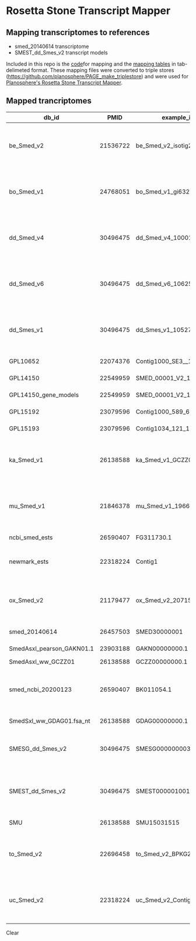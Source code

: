 # Rosetta Stone Transcript Mapper

Mapping transcriptomes to references 
---------------
  - smed_20140614 transcriptome
  - SMEST_dd_Smes_v2 transcript models  



Included in this repo is the [code](https://github.com/planosphere/RosettaStone/tree/master/code/)for mapping and the [mapping tables](https://github.com/planosphere/RosettaStone/tree/master/mapping_tables/2020/) in tab-delimeted format. These mapping files were converted to triple stores (https://github.com/planosphere/PAGE_make_triplestore) and were used for [Planosphere's Rosetta Stone Transcript Mapper](https://planosphere.stowers.org/search/rosettastone/blaze).



Mapped trancriptomes
---------------
| db\_id                      | PMID     | example\_id                 | Annotated pubs using original ids                                                                                                                                                                                                                                                                                                                                                                                                                                                                                                                                                                                        | Annotated pubs using modified ids                                                                                                                                                                                                                                                                                                                                                                                                                                                                                                                                                                                                                                                                                                                                                                                                                                                                                                                                                                                                                                                                                                                                                                                                                                                                                                                                                                                                                                                                                                                                                                                                                                           | db\_url                                                                                                                                                                                                                               | seq\_url\_prefix                                                                                                                                   |
| --------------------------- | -------- | --------------------------- | ------------------------------------------------------------------------------------------------------------------------------------------------------------------------------------------------------------------------------------------------------------------------------------------------------------------------------------------------------------------------------------------------------------------------------------------------------------------------------------------------------------------------------------------------------------------------------------------------------------------------ | --------------------------------------------------------------------------------------------------------------------------------------------------------------------------------------------------------------------------------------------------------------------------------------------------------------------------------------------------------------------------------------------------------------------------------------------------------------------------------------------------------------------------------------------------------------------------------------------------------------------------------------------------------------------------------------------------------------------------------------------------------------------------------------------------------------------------------------------------------------------------------------------------------------------------------------------------------------------------------------------------------------------------------------------------------------------------------------------------------------------------------------------------------------------------------------------------------------------------------------------------------------------------------------------------------------------------------------------------------------------------------------------------------------------------------------------------------------------------------------------------------------------------------------------------------------------------------------------------------------------------------------------------------------------------- | ------------------------------------------------------------------------------------------------------------------------------------------------------------------------------------------------------------------------------------- | -------------------------------------------------------------------------------------------------------------------------------------------------- |
| be\_Smed\_v2                | 21536722 | be\_Smed\_v2\_isotig20428   | 22543868                                                                                                                                                                                                                                                                                                                                                                                                                                                                                                                                                                                                                 |                                                                                                                                                                                                                                                                                                                                                                                                                                                                                                                                                                                                                                                                                                                                                                                                                                                                                                                                                                                                                                                                                                                                                                                                                                                                                                                                                                                                                                                                                                                                                                                                                                                                             | [http://planmine.mpi-cbg.de/planmine/aspect.do?name=Transcriptomes](http://planmine.mpi-cbg.de/planmine/aspect.do?name=Transcriptomes)                                                                                                | [http://planmine.mpi-cbg.de/planmine/portal.do?class=Contig&externalids=](http://planmine.mpi-cbg.de/planmine/portal.do?class=Contig&externalids=) |
| bo\_Smed\_v1                | 24768051 | bo\_Smed\_v1\_gi632839803   |                                                                                                                                                                                                                                                                                                                                                                                                                                                                                                                                                                                                                          |                                                                                                                                                                                                                                                                                                                                                                                                                                                                                                                                                                                                                                                                                                                                                                                                                                                                                                                                                                                                                                                                                                                                                                                                                                                                                                                                                                                                                                                                                                                                                                                                                                                                             | [http://planmine.mpi-cbg.de/planmine/aspect.do?name=Transcriptomes](http://planmine.mpi-cbg.de/planmine/aspect.do?name=Transcriptomes)                                                                                                | [http://planmine.mpi-cbg.de/planmine/portal.do?class=Contig&externalids=](http://planmine.mpi-cbg.de/planmine/portal.do?class=Contig&externalids=) |
| dd\_Smed\_v4                | 30496475 | dd\_Smed\_v4\_10001\_0\_1   | 24992682;26884331;27063937;27612382;28292427;29674431;30471994;30962434                                                                                                                                                                                                                                                                                                                                                                                                                                                                                                                                                  | drop\_last\_two\_blocks: 29674431                                                                                                                                                                                                                                                                                                                                                                                                                                                                                                                                                                                                                                                                                                                                                                                                                                                                                                                                                                                                                                                                                                                                                                                                                                                                                                                                                                                                                                                                                                                                                                                                                                           | [http://planmine.mpi-cbg.de/planmine/aspect.do?name=Transcriptomes](http://planmine.mpi-cbg.de/planmine/aspect.do?name=Transcriptomes)                                                                                                | [http://planmine.mpi-cbg.de/planmine/portal.do?class=Contig&externalids=](http://planmine.mpi-cbg.de/planmine/portal.do?class=Contig&externalids=) |
| dd\_Smed\_v6                | 30496475 | dd\_Smed\_v6\_10625\_0\_4   | 21566185;27074666;27864883;28126842;28171748;28461239;29291974;29291981;29674432;30399335                                                                                                                                                                                                                                                                                                                                                                                                                                                                                                                                | drop\_last\_number: 29674432                                                                                                                                                                                                                                                                                                                                                                                                                                                                                                                                                                                                                                                                                                                                                                                                                                                                                                                                                                                                                                                                                                                                                                                                                                                                                                                                                                                                                                                                                                                                                                                                                                                | [http://planmine.mpi-cbg.de/planmine/aspect.do?name=Transcriptomes](http://planmine.mpi-cbg.de/planmine/aspect.do?name=Transcriptomes)                                                                                                | [http://planmine.mpi-cbg.de/planmine/portal.do?class=Contig&externalids=](http://planmine.mpi-cbg.de/planmine/portal.do?class=Contig&externalids=) |
| dd\_Smes\_v1                | 30496475 | dd\_Smes\_v1\_105272\_1\_1  |                                                                                                                                                                                                                                                                                                                                                                                                                                                                                                                                                                                                                          |                                                                                                                                                                                                                                                                                                                                                                                                                                                                                                                                                                                                                                                                                                                                                                                                                                                                                                                                                                                                                                                                                                                                                                                                                                                                                                                                                                                                                                                                                                                                                                                                                                                                             | [http://planmine.mpi-cbg.de/planmine/aspect.do?name=Transcriptomes](http://planmine.mpi-cbg.de/planmine/aspect.do?name=Transcriptomes)                                                                                                | [http://planmine.mpi-cbg.de/planmine/portal.do?class=Contig&externalids=](http://planmine.mpi-cbg.de/planmine/portal.do?class=Contig&externalids=) |
| GPL10652                    | 22074376 | Contig1000\_SE3\_\_192      |                                                                                                                                                                                                                                                                                                                                                                                                                                                                                                                                                                                                                          | remove\_trailing\_number :20844018                                                                                                                                                                                                                                                                                                                                                                                                                                                                                                                                                                                                                                                                                                                                                                                                                                                                                                                                                                                                                                                                                                                                                                                                                                                                                                                                                                                                                                                                                                                                                                                                                                          | [https://www.ncbi.nlm.nih.gov/geo/query/acc.cgi?acc=GPL10652](https://www.ncbi.nlm.nih.gov/geo/query/acc.cgi?acc=GPL10652)                                                                                                            |                                                                                                                                                    |
| GPL14150                    | 22549959 | SMED\_00001\_V2\_1r         | 22385657;23318641                                                                                                                                                                                                                                                                                                                                                                                                                                                                                                                                                                                                        | remove\_trailing\_number: 22385657                                                                                                                                                                                                                                                                                                                                                                                                                                                                                                                                                                                                                                                                                                                                                                                                                                                                                                                                                                                                                                                                                                                                                                                                                                                                                                                                                                                                                                                                                                                                                                                                                                          | [https://www.ncbi.nlm.nih.gov/pmc/articles/PMC3347795/](https://www.ncbi.nlm.nih.gov/pmc/articles/PMC3347795/)                                                                                                                        |                                                                                                                                                    |
| GPL14150\_gene\_models      | 22549959 | SMED\_00001\_V2\_1r         | 22385657;23318641                                                                                                                                                                                                                                                                                                                                                                                                                                                                                                                                                                                                        |                                                                                                                                                                                                                                                                                                                                                                                                                                                                                                                                                                                                                                                                                                                                                                                                                                                                                                                                                                                                                                                                                                                                                                                                                                                                                                                                                                                                                                                                                                                                                                                                                                                                             | [https://www.ncbi.nlm.nih.gov/pmc/articles/PMC3347795/](https://www.ncbi.nlm.nih.gov/pmc/articles/PMC3347795/)                                                                                                                        |                                                                                                                                                    |
| GPL15192                    | 23079596 | Contig1000\_589\_625        |                                                                                                                                                                                                                                                                                                                                                                                                                                                                                                                                                                                                                          | convert\_probe\_to\_seq\_name : 23079596;28434803                                                                                                                                                                                                                                                                                                                                                                                                                                                                                                                                                                                                                                                                                                                                                                                                                                                                                                                                                                                                                                                                                                                                                                                                                                                                                                                                                                                                                                                                                                                                                                                                                           | [https://www.ncbi.nlm.nih.gov/geo/query/acc.cgi?acc=GSE35565](https://www.ncbi.nlm.nih.gov/geo/query/acc.cgi?acc=GSE35565)                                                                                                            |                                                                                                                                                    |
| GPL15193                    | 23079596 | Contig1034\_121\_155        |                                                                                                                                                                                                                                                                                                                                                                                                                                                                                                                                                                                                                          | none                                                                                                                                                                                                                                                                                                                                                                                                                                                                                                                                                                                                                                                                                                                                                                                                                                                                                                                                                                                                                                                                                                                                                                                                                                                                                                                                                                                                                                                                                                                                                                                                                                                                        | [https://www.ncbi.nlm.nih.gov/geo/query/acc.cgi?acc=GSE35565](https://www.ncbi.nlm.nih.gov/geo/query/acc.cgi?acc=GSE35565)                                                                                                            |                                                                                                                                                    |
| ka\_Smed\_v1                | 26138588 | ka\_Smed\_v1\_GCZZ01073653. |                                                                                                                                                                                                                                                                                                                                                                                                                                                                                                                                                                                                                          | remove\_transcriptome\_name: 30399335                                                                                                                                                                                                                                                                                                                                                                                                                                                                                                                                                                                                                                                                                                                                                                                                                                                                                                                                                                                                                                                                                                                                                                                                                                                                                                                                                                                                                                                                                                                                                                                                                                       | [http://planmine.mpi-cbg.de/planmine/aspect.do?name=Transcriptomes](http://planmine.mpi-cbg.de/planmine/aspect.do?name=Transcriptomes)                                                                                                | [http://planmine.mpi-cbg.de/planmine/portal.do?class=Contig&externalids=](http://planmine.mpi-cbg.de/planmine/portal.do?class=Contig&externalids=) |
| mu\_Smed\_v1                | 21846378 | mu\_Smed\_v1\_19661\_1\_1   |                                                                                                                                                                                                                                                                                                                                                                                                                                                                                                                                                                                                                          | rename\_with\_tr: 25558068                                                                                                                                                                                                                                                                                                                                                                                                                                                                                                                                                                                                                                                                                                                                                                                                                                                                                                                                                                                                                                                                                                                                                                                                                                                                                                                                                                                                                                                                                                                                                                                                                                                  | [http://planmine.mpi-cbg.de/planmine/aspect.do?name=Transcriptomes](http://planmine.mpi-cbg.de/planmine/aspect.do?name=Transcriptomes)                                                                                                | [http://planmine.mpi-cbg.de/planmine/portal.do?class=Contig&externalids=](http://planmine.mpi-cbg.de/planmine/portal.do?class=Contig&externalids=) |
| ncbi\_smed\_ests            | 26590407 | FG311730.1                  | 19805089;19852954;30194301;22074376;22411224;23318635;24523458;279364                                                                                                                                                                                                                                                                                                                                                                                                                                                                                                                                                    | est\_aliases: 16344473;17670787;18786419;21664348;23079596;24704339;25017721;28434803, dbest\_drop\_version\_number:       16344473;16890156;17376870;21566185;21664348;22385657;22439894;23235145;23318641;24173799;24415944;24523458;24992682;25356635;25558068;25725068;27606067;28976975;29291974;30399335                                                                                                                                                                                                                                                                                                                                                                                                                                                                                                                                                                                                                                                                                                                                                                                                                                                                                                                                                                                                                                                                                                                                                                                                                                                                                                                                                              | [https://www.ncbi.nlm.nih.gov/nuccore/](https://www.ncbi.nlm.nih.gov/nuccore/)                                                                                                                                                        | [https://www.ncbi.nlm.nih.gov/nuccore/](https://www.ncbi.nlm.nih.gov/nuccore/)                                                                     |
| newmark\_ests               | 22318224 | Contig1                     | 23079596;27612384;28434803                                                                                                                                                                                                                                                                                                                                                                                                                                                                                                                                                                                               |                                                                                                                                                                                                                                                                                                                                                                                                                                                                                                                                                                                                                                                                                                                                                                                                                                                                                                                                                                                                                                                                                                                                                                                                                                                                                                                                                                                                                                                                                                                                                                                                                                                                             | [https://ftp.ncbi.nlm.nih.gov/geo/platforms/GPL10nnn/GPL10652/suppl/GPL10652\_2007-11-06\_Smed\_ESTs\_4\_expr.ndf.gz](https://ftp.ncbi.nlm.nih.gov/geo/platforms/GPL10nnn/GPL10652/suppl/GPL10652_2007-11-06_Smed_ESTs_4_expr.ndf.gz) |
| ox\_Smed\_v2                | 21179477 | ox\_Smed\_v2\_20715         |                                                                                                                                                                                                                                                                                                                                                                                                                                                                                                                                                                                                                          | remove\_trailing\_number: 24238224                                                                                                                                                                                                                                                                                                                                                                                                                                                                                                                                                                                                                                                                                                                                                                                                                                                                                                                                                                                                                                                                                                                                                                                                                                                                                                                                                                                                                                                                                                                                                                                                                                          | [http://planmine.mpi-cbg.de/planmine/aspect.do?name=Transcriptomes](http://planmine.mpi-cbg.de/planmine/aspect.do?name=Transcriptomes)                                                                                                | [http://planmine.mpi-cbg.de/planmine/portal.do?class=Contig&externalids=](http://planmine.mpi-cbg.de/planmine/portal.do?class=Contig&externalids=) |
| smed\_20140614              | 26457503 | SMED30000001                | 18063757;18287199;19852954;20844018;21282632;21295483;21566185;21806978;21828097;21852957;21937596;22371573;22385657;22696458;22884275;23318635;23318641;24523458;24704339;24950970;25017721;25254346;25278423;25558068;25772472;26114597;26457503;26711341;27034770;27163480;27441386;27502555;27523733;27551436;279364;28072387;28292427;28807895;28807897;28976975;29100657;29357350;29906446                                                                                                                                                                                                                         | [http://smedgd.stowers.org/files/smed\_20140614.nt.gz](http://smedgd.stowers.org/files/smed_20140614.nt.gz)                                                                                                                                                                                                                                                                                                                                                                                                                                                                                                                                                                                                                                                                                                                                                                                                                                                                                                                                                                                                                                                                                                                                                                                                                                                                                                                                                                                                                                                                                                                                                                 | [https://planosphere.stowers.org/feature/Schmitea/mediterranea-sexual/transcript/](https://planosphere.stowers.org/feature/Schmitea/mediterranea-sexual/transcript/)                                                                  |
| SmedAsxl\_pearson\_GAKN01.1 | 23903188 | GAKN00000000.1              |                                                                                                                                                                                                                                                                                                                                                                                                                                                                                                                                                                                                                          |                                                                                                                                                                                                                                                                                                                                                                                                                                                                                                                                                                                                                                                                                                                                                                                                                                                                                                                                                                                                                                                                                                                                                                                                                                                                                                                                                                                                                                                                                                                                                                                                                                                                             | [https://www.ncbi.nlm.nih.gov/nuccore/GAKN00000000](https://www.ncbi.nlm.nih.gov/nuccore/GCZZ00000000)                                                                                                                                | [https://www.ncbi.nlm.nih.gov/nuccore/](https://www.ncbi.nlm.nih.gov/nuccore/)                                                                     |
| SmedAsxl\_ww\_GCZZ01        | 26138588 | GCZZ00000000.1              | 25772472;26114597;27034770;29158443;30282036                                                                                                                                                                                                                                                                                                                                                                                                                                                                                                                                                                             | [https://www.ncbi.nlm.nih.gov/nuccore/GCZZ00000000](https://www.ncbi.nlm.nih.gov/nuccore/GCZZ00000000)                                                                                                                                                                                                                                                                                                                                                                                                                                                                                                                                                                                                                                                                                                                                                                                                                                                                                                                                                                                                                                                                                                                                                                                                                                                                                                                                                                                                                                                                                                                                                                      | [https://www.ncbi.nlm.nih.gov/nuccore/](https://www.ncbi.nlm.nih.gov/nuccore/)                                                                                                                                                        |
| smed\_ncbi\_20200123        | 26590407 | BK011054.1                  | 17376870;17390146;17905225;17942485;18063757;18202849;18287199;18786419;19174194;19211673;19805089;20040488;20223763;20422023;20707997;20844018;20865784;21282632;21295481;21295483;21566185;21566195;21806978;21852957;22125640;22371573;22385657;22411224;22451003;22884275;23144623;23318635;23318641;23405188;23629965;24173799;24415944;24523458;24704339;24737865;24992682;25017721;25254346;25356635;25558068;25725068;26062938;26114597;26457503;26556349;26884331;27074666;27122174;27149082;27330085;27523733;27551436;27654173;279364;28072387;28434803;28893948;28976975;29095551;29357350;29557542;30485821 | ncbi\_drop\_version\_number:16033796;16311336;16890156;17251262;17390146;17553481;17670787;17905225;18063755;18063757;18287199;18456843;19048075;19174194;19211673;19766622;19805089;19933103;20215344;20422023;20707997;20844018;20865784;20967238;21295481;21295483;21356107;21458439;21566185;21566195;21747960;21806978;21894189;22074376;22125640;22223737;22252538;22339734;22385657;22451003;22479207;22884275;23235145;23250205;23318635;23318641;23629965;23652002;23903188;24063805;24120894;24131630;24173799;24415944;24523458;24704339;24903754;24992682;25017721;25254346;25356635;25558068;25725068;26556349;27034770;27122174;27149082;27163480;27304889;27330085;27542689;27864883;28072387;28137894;28287248;28434803;28893948;28976975;29184198;29557542;30485821, smed\_ncbi\_20200123        add\_Smed-        17905225;18063755;18063757;18287199;21282632;21806978;21828097;22884275;28976975<br>est\_aliases: 17942485;18786419;19852954;21566185;25017721<br>ncbi\_names:17942485;18786419;19805089;20707997;21295483;21566185;21566195;30194301;21828097;21852957;21937596;22125640;22451003;23318641;23629965;24415944;24523458;24704339;24922054;24992682;25017721;25254346;25558068;25725068;26017970;26556349;26711341;27034770;27163480;27523733;279364;28072387;28976975;29357350<br>add\_version\_num: 17942485;19211673;19805089;20707997;21295483;21566195;21806978;23318641;28072387<br>ncbi definition: 19805089;20707997;21295483;21566195;30194301;21828097;21852957;22451003;23318641;24415944;24523458;24704339;24922054;24992682;25254346;25558068;25725068;26017970;26556349;26711341;27163480;279364;28072387;28976975;29357350 | [https://www.ncbi.nlm.nih.gov/nuccore/](https://www.ncbi.nlm.nih.gov/nuccore/)                                                                                                                                                        | [https://www.ncbi.nlm.nih.gov/nuccore/](https://www.ncbi.nlm.nih.gov/nuccore/)                                                                     |
| SmedSxl\_ww\_GDAG01.fsa\_nt | 26138588 | GDAG00000000.1              | 279364                                                                                                                                                                                                                                                                                                                                                                                                                                                                                                                                                                                                                   |                                                                                                                                                                                                                                                                                                                                                                                                                                                                                                                                                                                                                                                                                                                                                                                                                                                                                                                                                                                                                                                                                                                                                                                                                                                                                                                                                                                                                                                                                                                                                                                                                                                                             | [https://www.ncbi.nlm.nih.gov/nuccore/GDAG00000000](https://www.ncbi.nlm.nih.gov/nuccore/GDAG00000000)                                                                                                                                | [https://www.ncbi.nlm.nih.gov/nuccore/](https://www.ncbi.nlm.nih.gov/nuccore/)                                                                     |
| SMESG\_dd\_Smes\_v2         | 30496475 | SMESG000000003.1            |                                                                                                                                                                                                                                                                                                                                                                                                                                                                                                                                                                                                                          |                                                                                                                                                                                                                                                                                                                                                                                                                                                                                                                                                                                                                                                                                                                                                                                                                                                                                                                                                                                                                                                                                                                                                                                                                                                                                                                                                                                                                                                                                                                                                                                                                                                                             | [http://planmine.mpi-cbg.de/planmine/aspect.do?name=Transcriptomes](http://planmine.mpi-cbg.de/planmine/aspect.do?name=Transcriptomes)                                                                                                | [http://planmine.mpi-cbg.de/planmine/portal.do?externalids=](http://planmine.mpi-cbg.de/planmine/portal.do?class=Contig&externalids=)              |
| SMEST\_dd\_Smes\_v2         | 30496475 | SMEST000001001.1            |                                                                                                                                                                                                                                                                                                                                                                                                                                                                                                                                                                                                                          |                                                                                                                                                                                                                                                                                                                                                                                                                                                                                                                                                                                                                                                                                                                                                                                                                                                                                                                                                                                                                                                                                                                                                                                                                                                                                                                                                                                                                                                                                                                                                                                                                                                                             | [http://planmine.mpi-cbg.de/planmine/aspect.do?name=Transcriptomes](http://planmine.mpi-cbg.de/planmine/aspect.do?name=Transcriptomes)                                                                                                | [http://planmine.mpi-cbg.de/planmine/portal.do?class=Contig&externalids=](http://planmine.mpi-cbg.de/planmine/portal.do?class=Contig&externalids=) |
| SMU                         | 26138588 | SMU15031515                 | 27074666;27240733;28495872;30237141                                                                                                                                                                                                                                                                                                                                                                                                                                                                                                                                                                                      | [http://smedgd.stowers.org/files/Smed\_unigenes\_20150217.aa.gz](http://smedgd.stowers.org/files/Smed_unigenes_20150217.aa.gz)                                                                                                                                                                                                                                                                                                                                                                                                                                                                                                                                                                                                                                                                                                                                                                                                                                                                                                                                                                                                                                                                                                                                                                                                                                                                                                                                                                                                                                                                                                                                              | [http://smedgd.stowers.org/cgi-bin/genePage.pl?ref=](http://smedgd.stowers.org/cgi-bin/genePage.pl?ref=SMU15000111)                                                                                                                   |
| to\_Smed\_v2                | 22696458 | to\_Smed\_v2\_BPKG23160     |                                                                                                                                                                                                                                                                                                                                                                                                                                                                                                                                                                                                                          |                                                                                                                                                                                                                                                                                                                                                                                                                                                                                                                                                                                                                                                                                                                                                                                                                                                                                                                                                                                                                                                                                                                                                                                                                                                                                                                                                                                                                                                                                                                                                                                                                                                                             | [http://planmine.mpi-cbg.de/planmine/aspect.do?name=Transcriptomes](http://planmine.mpi-cbg.de/planmine/aspect.do?name=Transcriptomes)                                                                                                | [http://planmine.mpi-cbg.de/planmine/portal.do?class=Contig&externalids=](http://planmine.mpi-cbg.de/planmine/portal.do?class=Contig&externalids=) |
| uc\_Smed\_v2                | 22318224 | uc\_Smed\_v2\_Contig30480   |                                                                                                                                                                                                                                                                                                                                                                                                                                                                                                                                                                                                                          | remove\_transcriptome\_name: 23079596;27612384;28434803                                                                                                                                                                                                                                                                                                                                                                                                                                                                                                                                                                                                                                                                                                                                                                                                                                                                                                                                                                                                                                                                                                                                                                                                                                                                                                                                                                                                                                                                                                                                                                                                                     | [http://planmine.mpi-cbg.de/planmine/aspect.do?name=Transcriptomes](http://planmine.mpi-cbg.de/planmine/aspect.do?name=Transcriptomes)                                                                                                | [http://planmine.mpi-cbg.de/planmine/portal.do?class=Contig&externalids=](http://planmine.mpi-cbg.de/planmine/portal.do?class=Contig&externalids=) |
Clear

